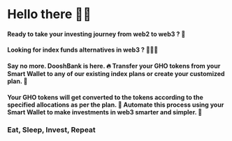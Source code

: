 # Hello there 👋🏼

#### Ready to take your investing journey from web2 to web3 ? 🤑
#### Looking for index funds alternatives in web3 ? 👨🏻‍💻
#### Say no more. DooshBank is here. 🔥 Transfer your GHO tokens from your Smart Wallet to any of our existing index plans or create your customized plan. 💸
#### Your GHO tokens will get converted to the tokens according to the specified allocations as per the plan. 🚀 Automate this process using your Smart Wallet to make investments in web3 smarter and simpler. 🦾

### Eat, Sleep, Invest, Repeat
